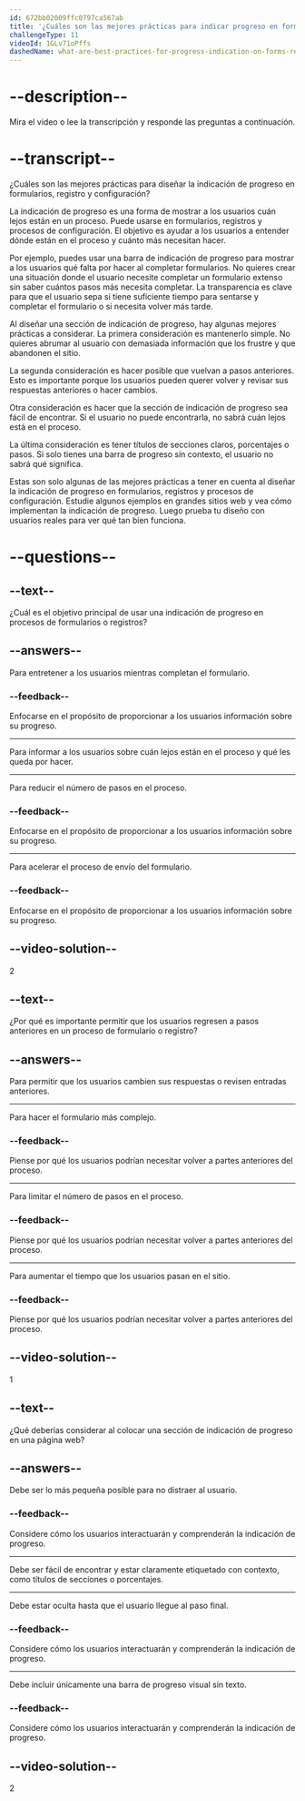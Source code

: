```yaml
---
id: 672bb02009ffc0797ca567ab
title: '¿Cuáles son las mejores prácticas para indicar progreso en formularios, registro y configuración?'
challengeType: 11
videoId: 1GLv71oPffs
dashedName: what-are-best-practices-for-progress-indication-on-forms-registration-and-setup
---
```


# --description--

Mira el video o lee la transcripción y responde las preguntas a continuación.

# --transcript--

¿Cuáles son las mejores prácticas para diseñar la indicación de progreso en formularios, registro y configuración?

La indicación de progreso es una forma de mostrar a los usuarios cuán lejos están en un proceso. Puede usarse en formularios, registros y procesos de configuración. El objetivo es ayudar a los usuarios a entender dónde están en el proceso y cuánto más necesitan hacer.

Por ejemplo, puedes usar una barra de indicación de progreso para mostrar a los usuarios qué falta por hacer al completar formularios. No quieres crear una situación donde el usuario necesite completar un formulario extenso sin saber cuántos pasos más necesita completar. La transparencia es clave para que el usuario sepa si tiene suficiente tiempo para sentarse y completar el formulario o si necesita volver más tarde.

Al diseñar una sección de indicación de progreso, hay algunas mejores prácticas a considerar. La primera consideración es mantenerlo simple. No quieres abrumar al usuario con demasiada información que los frustre y que abandonen el sitio.

La segunda consideración es hacer posible que vuelvan a pasos anteriores. Esto es importante porque los usuarios pueden querer volver y revisar sus respuestas anteriores o hacer cambios.

Otra consideración es hacer que la sección de indicación de progreso sea fácil de encontrar. Si el usuario no puede encontrarla, no sabrá cuán lejos está en el proceso.

La última consideración es tener títulos de secciones claros, porcentajes o pasos. Si solo tienes una barra de progreso sin contexto, el usuario no sabrá qué significa.

Estas son solo algunas de las mejores prácticas a tener en cuenta al diseñar la indicación de progreso en formularios, registros y procesos de configuración. Estudie algunos ejemplos en grandes sitios web y vea cómo implementan la indicación de progreso. Luego prueba tu diseño con usuarios reales para ver qué tan bien funciona.

# --questions--

## --text--

¿Cuál es el objetivo principal de usar una indicación de progreso en procesos de formularios o registros?

## --answers--

Para entretener a los usuarios mientras completan el formulario.

### --feedback--

Enfocarse en el propósito de proporcionar a los usuarios información sobre su progreso.

---

Para informar a los usuarios sobre cuán lejos están en el proceso y qué les queda por hacer.

---

Para reducir el número de pasos en el proceso.

### --feedback--

Enfocarse en el propósito de proporcionar a los usuarios información sobre su progreso.

---

Para acelerar el proceso de envío del formulario.

### --feedback--

Enfocarse en el propósito de proporcionar a los usuarios información sobre su progreso.

## --video-solution--

2

## --text--

¿Por qué es importante permitir que los usuarios regresen a pasos anteriores en un proceso de formulario o registro?

## --answers--

Para permitir que los usuarios cambien sus respuestas o revisen entradas anteriores.

---

Para hacer el formulario más complejo.

### --feedback--

Piense por qué los usuarios podrían necesitar volver a partes anteriores del proceso.

---

Para limitar el número de pasos en el proceso.

### --feedback--

Piense por qué los usuarios podrían necesitar volver a partes anteriores del proceso.

---

Para aumentar el tiempo que los usuarios pasan en el sitio.

### --feedback--

Piense por qué los usuarios podrían necesitar volver a partes anteriores del proceso.

## --video-solution--

1

## --text--

¿Qué deberías considerar al colocar una sección de indicación de progreso en una página web?

## --answers--

Debe ser lo más pequeña posible para no distraer al usuario.

### --feedback--

Considere cómo los usuarios interactuarán y comprenderán la indicación de progreso.

---

Debe ser fácil de encontrar y estar claramente etiquetado con contexto, como títulos de secciones o porcentajes.

---

Debe estar oculta hasta que el usuario llegue al paso final.

### --feedback--

Considere cómo los usuarios interactuarán y comprenderán la indicación de progreso.

---

Debe incluir únicamente una barra de progreso visual sin texto.

### --feedback--

Considere cómo los usuarios interactuarán y comprenderán la indicación de progreso.

## --video-solution--

2
